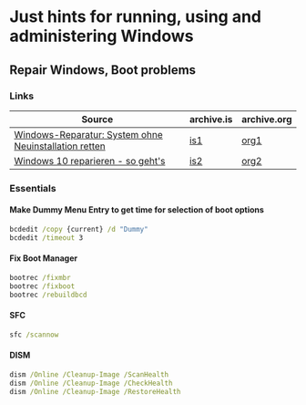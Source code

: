 # Just hints for running, using and administering Windows

## Repair Windows, Boot problems

### Links

[src1]: https://www.pcwelt.de/2058900 "PC-Welt: Windows-Reparatur: System ohne Neuinstallation retten"
[is1]: https://archive.is/siXtb "Windows-Reparatur: System ohne Neuinstallation retten"
[org1]: https://web.archive.org/web/https://www.pcwelt.de/2058900 "Windows-Reparatur: System ohne Neuinstallation retten"
[src2]: https://www.heise.de/tipps-tricks/Windows-10-reparieren-so-geht-s-4208457.html "Heise: Windows 10 reparieren - so geht's"
[is2]: https://archive.is/bqmyg "Windows 10 reparieren - so geht's"
[org2]: https://web.archive.org/web/https://www.heise.de/tipps-tricks/Windows-10-reparieren-so-geht-s-4208457.html "Windows 10 reparieren - so geht's"

| Source                                                        | archive.is | archive.org |
| ------------------------------------------------------------- | ---------- | ----------- |
| [Windows-Reparatur: System ohne Neuinstallation retten][src1] | [is1]      | [org1]      |
| [Windows 10 reparieren - so geht's][src2]                     | [is2]      | [org2]      |

### Essentials

#### Make Dummy Menu Entry to get time for selection of boot options

```cmd
bcdedit /copy {current} /d "Dummy"
bcdedit /timeout 3
```

#### Fix Boot Manager

```cmd
bootrec /fixmbr
bootrec /fixboot
bootrec /rebuildbcd
```

#### SFC

```cmd
sfc /scannow
```

#### DISM

```cmd
dism /Online /Cleanup-Image /ScanHealth
dism /Online /Cleanup-Image /CheckHealth
dism /Online /Cleanup-Image /RestoreHealth
```
